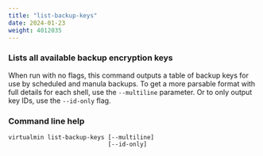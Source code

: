 ```yaml
---
title: "list-backup-keys"
date: 2024-01-23
weight: 4012035
---
```


### Lists all available backup encryption keys

When run with no flags, this command outputs a table of backup keys for use by scheduled and manula backups. To get a more parsable format with full details for each shell, use the `--multiline` parameter. Or to only output key IDs, use the `--id-only` flag.

### Command line help

```text
virtualmin list-backup-keys [--multiline]
                            [--id-only]
```
